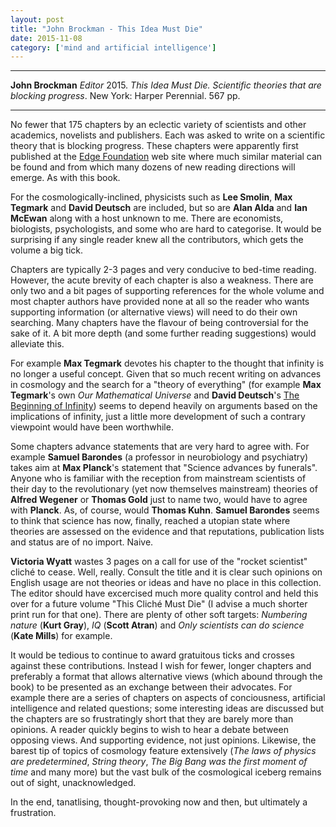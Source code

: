 ```yaml
---
layout: post
title: "John Brockman - This Idea Must Die"
date: 2015-11-08
category: ['mind and artificial intelligence']
---
```


***
<b>John Brockman</b> _Editor_ 2015. _This Idea Must Die. Scientific theories that are blocking progress_. New York: Harper Perennial. 567 pp.

***

No fewer that 175 chapters by an eclectic variety of scientists and other academics, novelists and publishers. Each was asked to write on a scientific theory that is blocking progress.  These chapters were apparently first published at the <a href="http://edge.org/"> Edge Foundation</a> web site where much similar material can be found and from which many dozens of new reading directions will emerge.  As with this book.

For the cosmologically-inclined, physicists such as **Lee Smolin**, **Max Tegmark** and **David Deutsch** are included, but so are **Alan Alda** and **Ian McEwan** along with a host unknown to me.  There are economists, biologists, psychologists, and some who are hard to categorise.  It would be surprising if any single reader knew all the contributors, which gets the volume a big tick.

Chapters are typically 2-3 pages and very conducive to bed-time reading. However, the acute brevity of each chapter is also a weakness.  There are only two and a bit pages of supporting references for the whole volume and most chapter authors have provided none at all so the reader who wants supporting information (or alternative views) will need to do their own searching.  Many chapters have the flavour of being controversial for the sake of it.  A bit more depth (and some further reading suggestions) would alleviate this.  

For example <b>Max Tegmark</b> devotes his chapter to the thought that infinity is no longer a useful concept. Given that so much recent writing on advances in cosmology and the search for a "theory of everything" (for example <b>Max Tegmark</b>'s own _Our Mathematical Universe_ and <b>David Deutsch</b>'s <a href= "https://timeteam.github.io/blog/2014/12/12/The-Beginning-of-Infinity/"> The Beginning of Infinity</a>) seems to depend heavily on arguments based on the implications of infinity, just a little more development of such a contrary viewpoint would have been worthwhile.  

Some chapters advance statements that are very hard to agree with.  For example <b>Samuel Barondes</b> (a professor in neurobiology and psychiatry) takes aim at **Max Planck**'s statement that "Science advances by funerals".  Anyone who is familiar with the reception from mainstream scientists of their day to the revolutionary (yet now themselves mainstream) theories of **Alfred Wegener** or **Thomas Gold** just to name two, would have to agree with **Planck**.  As, of course, would **Thomas Kuhn**.  <b>Samuel Barondes</b> seems to think that science has now, finally, reached a utopian state where theories are assessed on the evidence and that reputations, publication lists and status are of no import.  Naive.  

**Victoria Wyatt** wastes 3 pages on a call for use of the "rocket scientist" cliché to cease. Well, really. Consult the title and it is clear such opinions on English usage are not theories or ideas and have no place in this collection.  The editor should have excercised much more quality control and held this over for a future volume "This Cliché Must Die" (I advise a much shorter print run for that one).  There are plenty of other soft targets: _Numbering nature_ (**Kurt Gray**), _IQ_ (**Scott Atran**) and _Only scientists can do science_ (**Kate Mills**)  for example.

It would be tedious to continue to award gratuitous ticks and crosses against these contributions.  Instead I wish for fewer, longer chapters and preferably a format that allows alternative views (which abound through the book) to be presented as an exchange between their advocates.  For example there are a series of chapters on aspects of conciousness, artificial intelligence and related questions; some interesting ideas are discussed but the chapters are so frustratingly short that they are barely more than opinions.  A reader quickly begins to wish to hear a debate between opposing views.  And supporting evidence, not just opinions.  Likewise, the barest tip of topics of cosmology feature extensively (_The laws of physics are predetermined_, _String theory_, _The Big Bang was the first moment of time_ and many more) but the vast bulk of the cosmological iceberg remains out of sight, unacknowledged. 

In the end, tanatlising, thought-provoking now and then, but ultimately a frustration.

